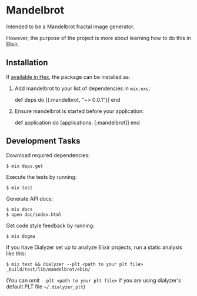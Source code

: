 # Mandelbrot

Intended to be a Mandelbrot fractal image generator.

However, the purpose of the project is more about learning how to do this
in Elixir.

## Installation

If [available in Hex](https://hex.pm/docs/publish), the package can be installed as:

  1. Add mandelbrot to your list of dependencies in `mix.exs`:

        def deps do
          [{:mandelbrot, "~> 0.0.1"}]
        end

  2. Ensure mandelbrot is started before your application:

        def application do
          [applications: [:mandelbrot]]
        end

## Development Tasks

Download required dependencies:

```
$ mix deps.get
```

Execute the tests by running:

```
$ mix test
```

Generate API docs:

```
$ mix docs
$ open doc/index.html
```

Get code style feedback by running:

```
$ mix dogma
```

If you have Dialyzer set up to analyze Elixir projects, run a static analysis
like this:

```
$ mix test && dialyzer --plt <path to your plt file> _build/test/lib/mandelbrot/ebin/
```

(You can omit `--plt <path to your plt file>` if you are using dialyzer's
default PLT file `~/.dialyzer_plt`)
